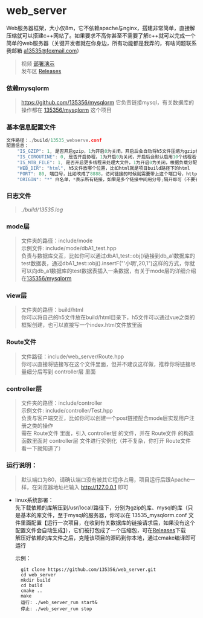# web_server
Web服务器框架，大小仅8m，它不依赖apache与nginx，搭建非常简单，直接解压缩就可以搭建c++网站了。如果要求不高你甚至不需要了解c++就可以完成一个简单的web服务器（关键开发者就在你身边，所有功能都是我弄的，有啥问题联系我邮箱 a13535@foxmail.com）

> 视频  [部署演示](https://www.bilibili.com/video/BV1RM4m167gK/)  
> 发布区 [Releases](https://github.com/135356/web_server/releases)

### 依赖mysqlorm
> https://github.com/135356/mysqlorm 它负责链接mysql，有关数据库的操作都在 [135356/mysqlorm](https://github.com/135356/mysqlorm) 这个项目  

### 基本信息配置文件
````c++
文件路径：./build/13535_webserve.conf
配置信息：
    "IS_GZIP": 1, 是否开启gzip，1为开启0为关闭，开启后会自动将h5文件压缩为gzip格式的文件
    "IS_COROUTINE": 0, 是否开启协程，1为开启0为关闭，开启后会默认启用10个线程若干个协程，然后平均分配任务
    "IS_MTB_FILE": 1, 是否开启更多线程来处理大文件，1为开启0为关闭，根据负载分配更多的线程处理超过10m的文件
    "WEB_DIR": "html", h5文件放哪个位置，比如html就是项目build路径下的html
    "PORT": 80, 端口号，比如改成了8888，访问链接的时候就需要带上这个端口号，http://localhost:8888
    "ORIGIN": "*" 白名单，*表示所有链接，如果是多个链接中间用分号;隔开即可（不要有任何不相关的符号包括空格）
````

### 日志文件
> *./build/13535.log*
### mode层
> 文件夹的路径：include/mode  
> 示例文件: include/mode/dbA1_test.hpp  
> 负责与数据库交互，比如你可以通过dbA1_test::obj()链接到db_a1数据库的test数据表，通过dbA1_test::obj().insertF("'小明',20,1")这样的方式，你就可以向db_a1数据库的test数据表插入一条数据，有关于mode层的详细介绍在[135356/mysqlorm](https://github.com/135356/mysqlorm)  
### view层
> 文件夹的路径：build/html  
> 你可以将自己的h5文件放在build/html目录下，h5文件可以通过vue之类的框架创建，也可以直接写一个index.html文件放里面  
### Route文件
> 文件路径：include/web_server/Route.hpp  
> 你可以直接将链接写在这个文件里面，但并不建议这样做，推荐你将链接尽量细分后写到 controller层 里面  
### controller层
> 文件夹的路径：include/controller  
> 示例文件: include/controller/Test.hpp  
> 负责与客户端交互，比如你可以创建一个post链接配合mode层实现用户注册之类的操作  
> 需在 Route文件 里面，引入 controller层 的文件，并在 Route文件 的构造函数里面对 controller层 文件进行实例化（并不复杂，你打开 Route文件 看一下就知道了）  

### 运行说明：
> 默认端口为80，请确认端口没有被其它程序占用，项目运行后跟Apache一样，在浏览器地址栏输入 http://127.0.0.1 即可
* linux系统部署：  
    先下载依赖的库解压到/usr/local/路径下，分别为gzip的库、mysql的库（只是基本的库文件，至于mysql的服务器，你可以在 13535_mysqlorm.conf 文件里面配置【运行一次项目，在收到有关数据库的链接请求后，如果没有这个配置文件会自动生成】），它们被打包成了一个压缩包，可在[Releases](https://github.com/135356/web_server/releases)下载  
    解压好依赖的库文件之后，克隆该项目的源码到你本地，通过cmake编译即可运行  

    示例：  
    >
        git clone https://github.com/135356/web_server.git  
        cd web_server  
        mkdir build  
        cd build  
        cmake ..  
        make   
        运行: ./web_server_run start&  
        停止: ./web_server_run stop